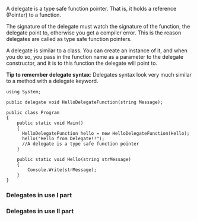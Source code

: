 A delegate is a type safe function pointer. That is, it holds a reference (Pointer) to a function.

The signature of the delegate must watch the signature of the function, the delegate point to, otherwise you get a compiler error. This is the reason delegates are called as type safe function pointers.

A delegate is similar to a class. You can create an instance of it, and when you do so, you pass in the function name as a parameter to the delegate constructor, and it is to this function the delegate will point to.

**Tip to remember delegate syntax**: Delegates syntax look very much similar to a method with a delegate keyword.

```
using System;

public delegate void HelloDelegateFunction(string Message);

public class Program
{
    public static void Main()
    {
      HelloDelegateFunction hello = new HelloDelegateFunction(Hello);
      hello("Hello from Delegate!!");
      //A delegate is a type safe function pointer
    }

    public static void Hello(string strMessage)
    {
        Console.Write(strMessage);
    }
}
```

### Delegates in use I part

### Delegates in use II part
